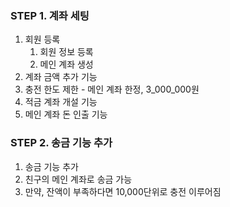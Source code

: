 ### STEP 1. 계좌 세팅

1. 회원 등록
    1. 회원 정보 등록
    2. 메인 계좌 생성
2. 계좌 금액 추가 기능
3. 충전 한도 제한 - 메인 계좌 한정, 3_000_000원
4. 적금 계좌 개설 기능
5. 메인 계좌 돈 인출 기능

### STEP 2. 송금 기능 추가

1. 송금 기능 추가
2. 친구의 메인 계좌로 송금 가능
3. 만약, 잔액이 부족하다면 10,000단위로 충전 이루어짐
